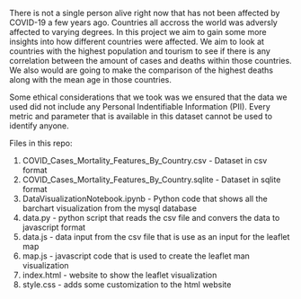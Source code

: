 There is not a single person alive right now that has not been affected by COVID-19 a few years ago. Countries all accross the world was adversly affected to varying degrees. In this project we aim to gain some more insights into how different countries were affected. We aim to look at countries with the highest population and tourism to see if there is any correlation between the amount of cases and deaths within those countries. We also would are going to make the comparison of the highest deaths along with the mean age in those countries.

Some ethical considerations that we took was we ensured that the data we used did not include any Personal Indentifiable Information (PII). Every metric and parameter that is available in this dataset cannot be used to identify anyone.

Files in this repo:
1) COVID_Cases_Mortality_Features_By_Country.csv - Dataset in csv format
2) COVID_Cases_Mortality_Features_By_Country.sqlite - Dataset in sqlite format
3) DataVisualizationNotebook.ipynb - Python code that shows all the barchart visualization from the mysql database
4) data.py - python script that reads the csv file and convers the data to javascript format
5) data.js - data input from the csv file that is use as an input for the leaflet map
6) map.js - javascript code that is used to create the leaflet man visualization
7) index.html - website to show the leaflet visualization
8) style.css - adds some customization to the html website

